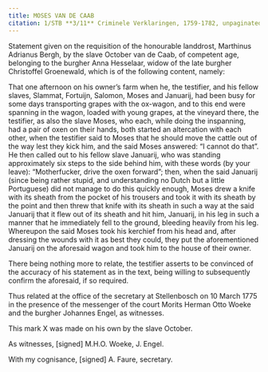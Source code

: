 ```yaml
---
title: MOSES VAN DE CAAB
citation: 1/STB **3/11** Criminele Verklaringen, 1759-1782, unpaginated.
---
```


Statement given on the requisition of the honourable landdrost, Marthinus Adrianus Bergh, by the slave October van de Caab, of competent age, belonging to the burgher Anna Hesselaar, widow of the late burgher Christoffel Groenewald, which is of the following content, namely:

That one afternoon on his owner’s farm when he, the testifier, and his fellow slaves, Slammat, Fortuijn, Salomon, Moses and Januarij, had been busy for some days transporting grapes with the ox-wagon, and to this end were spanning in the wagon, loaded with young grapes, at the vineyard there, the testifier, as also the slave Moses, who each, while doing the inspanning, had a pair of oxen on their hands, both started an altercation with each other, when the testifier said to Moses that he should move the cattle out of the way lest they kick him, and the said Moses answered: “I cannot do that”. He then called out to his fellow slave Januarij, who was standing approximately six steps to the side behind him, with these words (by your leave): “Motherfucker, drive the oxen forward”; then, when the said Januarij (since being rather stupid, and understanding no Dutch but a little Portuguese) did not manage to do this quickly enough, Moses drew a knife with its sheath from the pocket of his trousers and took it with its sheath by the point and then threw that knife with its sheath in such a way at the said Januarij that it flew out of its sheath and hit him, Januarij, in his leg in such a manner that he immediately fell to the ground, bleeding heavily from his leg. Whereupon the said Moses took his kerchief from his head and, after dressing the wounds with it as best they could, they put the aforementioned Januarij on the aforesaid wagon and took him to the house of their owner.

There being nothing more to relate, the testifier asserts to be convinced of the accuracy of his statement as in the text, being willing to subsequently confirm the aforesaid, if so required.

Thus related at the office of the secretary at Stellenbosch on 10 March 1775 in the presence of the messenger of the court Morits Herman Otto Woeke and the burgher Johannes Engel, as witnesses.

This mark X was made on his own by the slave October.

As witnesses, \[signed\] M.H.O. Woeke, J. Engel.

With my cognisance, \[signed\] A. Faure, secretary.